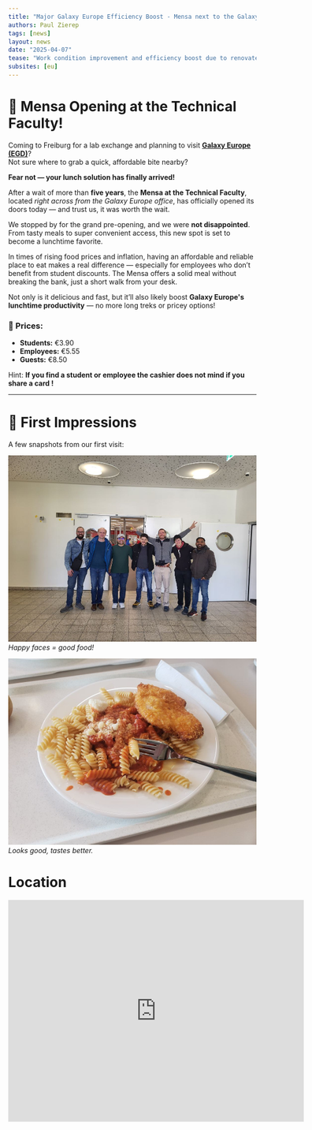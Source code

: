 ```yaml
---
title: "Major Galaxy Europe Efficiency Boost - Mensa next to the Galaxy Europe Office Opens after 5 years!"
authors: Paul Zierep
tags: [news]
layout: news
date: "2025-04-07"
tease: "Work condition improvement and efficiency boost due to renovated university infrastructure at Galaxy Europe"
subsites: [eu]
---
```


# 🥳 Mensa Opening at the Technical Faculty!

Coming to Freiburg for a lab exchange and planning to visit [**Galaxy Europe (EGD)**](https://galaxyproject.org/events/2025-10-01-egd2025/)?  
Not sure where to grab a quick, affordable bite nearby?

**Fear not — your lunch solution has finally arrived!**

After a wait of more than **five years**, the **Mensa at the Technical Faculty**, located *right across from the Galaxy Europe office*, has officially opened its doors today — and trust us, it was worth the wait.

We stopped by for the grand pre-opening, and we were **not disappointed**. From tasty meals to super convenient access, this new spot is set to become a lunchtime favorite.

In times of rising food prices and inflation, having an affordable and reliable place to eat makes a real difference — especially for employees who don’t benefit from student discounts. The Mensa offers a solid meal without breaking the bank, just a short walk from your desk.

Not only is it delicious and fast, but it’ll also likely boost **Galaxy Europe's lunchtime productivity** — no more long treks or pricey options!

### 💸 Prices:
- **Students:** €3.90  
- **Employees:** €5.55
- **Guests:** €8.50

Hint: **If you find a student or employee the cashier does not mind if you share a card !**

---

# 📸 First Impressions

A few snapshots from our first visit:

![Selfie at Mensa](./selfi.jpg)  
*Happy faces = good food!*

![Lunch is served](./food.jpg)  
*Looks good, tastes better.*

# Location

<iframe src="https://www.google.com/maps/embed?pb=!1m18!1m12!1m3!1d409.0669766365827!2d7.832865720991031!3d48.01324322327559!2m3!1f0!2f0!3f0!3m2!1i1024!2i768!4f13.1!3m3!1m2!1s0x47911b9d9c0637d9%3A0xffc227da13c85b67!2sGeorges-K%C3%B6hler-Allee%2082%2C%2079110%20Freiburg%20im%20Breisgau!5e0!3m2!1sen!2sde!4v1744025266503!5m2!1sen!2sde" width="600" height="450" style="border:0;" allowfullscreen="" loading="lazy" referrerpolicy="no-referrer-when-downgrade"></iframe>